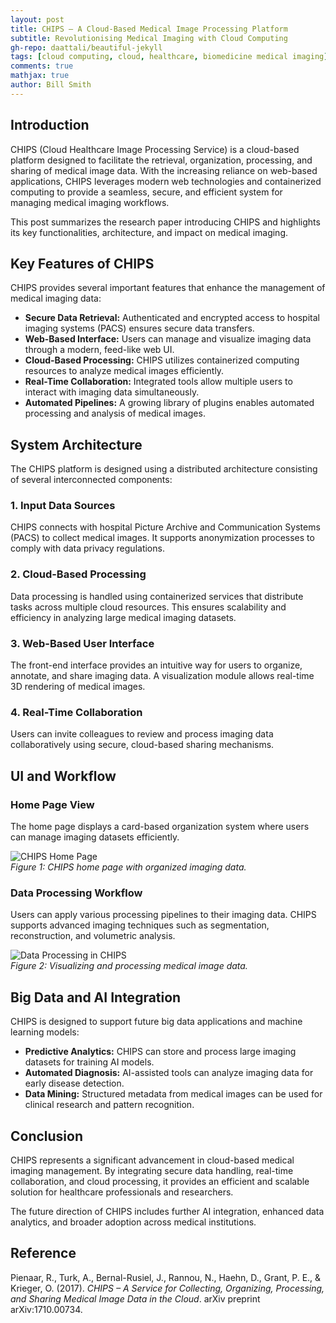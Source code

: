 ```yaml
---
layout: post
title: CHIPS – A Cloud-Based Medical Image Processing Platform
subtitle: Revolutionising Medical Imaging with Cloud Computing
gh-repo: daattali/beautiful-jekyll
tags: [cloud computing, cloud, healthcare, biomedicine medical imaging]
comments: true
mathjax: true
author: Bill Smith
---
```


## Introduction
CHIPS (Cloud Healthcare Image Processing Service) is a cloud-based platform designed to facilitate the retrieval, organization, processing, and sharing of medical image data. With the increasing reliance on web-based applications, CHIPS leverages modern web technologies and containerized computing to provide a seamless, secure, and efficient system for managing medical imaging workflows.

This post summarizes the research paper introducing CHIPS and highlights its key functionalities, architecture, and impact on medical imaging.

## Key Features of CHIPS
CHIPS provides several important features that enhance the management of medical imaging data:

- **Secure Data Retrieval:** Authenticated and encrypted access to hospital imaging systems (PACS) ensures secure data transfers.
- **Web-Based Interface:** Users can manage and visualize imaging data through a modern, feed-like web UI.
- **Cloud-Based Processing:** CHIPS utilizes containerized computing resources to analyze medical images efficiently.
- **Real-Time Collaboration:** Integrated tools allow multiple users to interact with imaging data simultaneously.
- **Automated Pipelines:** A growing library of plugins enables automated processing and analysis of medical images.

## System Architecture
The CHIPS platform is designed using a distributed architecture consisting of several interconnected components:

### 1. Input Data Sources
CHIPS connects with hospital Picture Archive and Communication Systems (PACS) to collect medical images. It supports anonymization processes to comply with data privacy regulations.

### 2. Cloud-Based Processing
Data processing is handled using containerized services that distribute tasks across multiple cloud resources. This ensures scalability and efficiency in analyzing large medical imaging datasets.

### 3. Web-Based User Interface
The front-end interface provides an intuitive way for users to organize, annotate, and share imaging data. A visualization module allows real-time 3D rendering of medical images.

### 4. Real-Time Collaboration
Users can invite colleagues to review and process imaging data collaboratively using secure, cloud-based sharing mechanisms.

## UI and Workflow
### Home Page View
The home page displays a card-based organization system where users can manage imaging datasets efficiently.

![CHIPS Home Page](https://example.com/chips_home_page.jpg)  
*Figure 1: CHIPS home page with organized imaging data.*

### Data Processing Workflow
Users can apply various processing pipelines to their imaging data. CHIPS supports advanced imaging techniques such as segmentation, reconstruction, and volumetric analysis.

![Data Processing in CHIPS](https://example.com/chips_processing.jpg)  
*Figure 2: Visualizing and processing medical image data.*

## Big Data and AI Integration
CHIPS is designed to support future big data applications and machine learning models:

- **Predictive Analytics:** CHIPS can store and process large imaging datasets for training AI models.
- **Automated Diagnosis:** AI-assisted tools can analyze imaging data for early disease detection.
- **Data Mining:** Structured metadata from medical images can be used for clinical research and pattern recognition.

## Conclusion
CHIPS represents a significant advancement in cloud-based medical imaging management. By integrating secure data handling, real-time collaboration, and cloud processing, it provides an efficient and scalable solution for healthcare professionals and researchers.

The future direction of CHIPS includes further AI integration, enhanced data analytics, and broader adoption across medical institutions.

## Reference
Pienaar, R., Turk, A., Bernal-Rusiel, J., Rannou, N., Haehn, D., Grant, P. E., & Krieger, O. (2017). *CHIPS – A Service for Collecting, Organizing, Processing, and Sharing Medical Image Data in the Cloud*. arXiv preprint arXiv:1710.00734.

